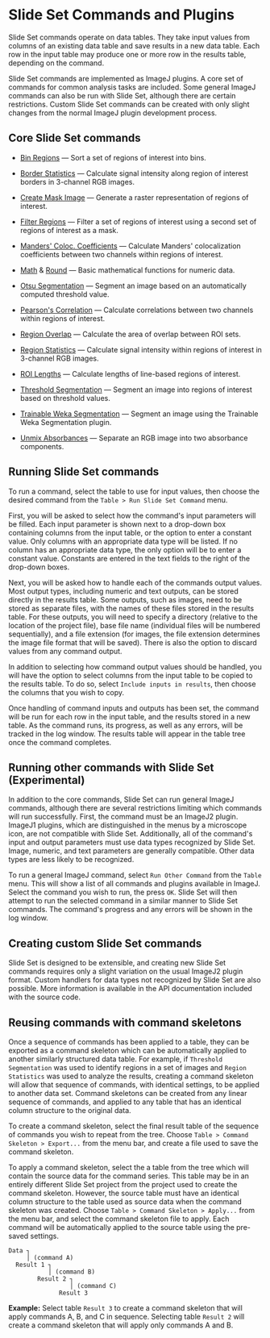 Slide Set Commands and Plugins
==============================

Slide Set commands operate on data tables. They take
input values from columns of an existing data table and save
results in a new data table. Each row in the input
table may produce one or more row in the results table,
depending on the command.

Slide Set commands are implemented as ImageJ plugins.
A core set of commands for common analysis tasks are
included. Some general ImageJ commands can also be run with Slide Set,
although there are certain restrictions.
Custom Slide Set commands can be created with only slight changes
from the normal ImageJ plugin development process.

Core Slide Set commands
-----------------------

- [Bin Regions](binregions.html) &mdash;
  Sort a set of regions of interest into bins.

- [Border Statistics](borders.html) &mdash;
  Calculate signal intensity along region
  of interest borders in 3-channel RGB images.

- [Create Mask Image](createmask.html) &mdash;
  Generate a raster representation of regions of interest.

- [Filter Regions](filterregions.html) &mdash;
  Filter a set of regions of interest using
  a second set of regions of interest as a mask.

- [Manders' Coloc. Coefficients](manders.html) &mdash;
  Calculate Manders' colocalization coefficients
  between two channels within regions of interest.

- [Math](math.html) &amp; [Round](round.html) &mdash;
  Basic mathematical functions for numeric data.

- [Otsu Segmentation](otsu.html) &mdash;
  Segment an image based on an automatically
  computed threshold value.

- [Pearson's Correlation](correlation.html) &mdash;
  Calculate correlations between two channels
  within regions of interest.

- [Region Overlap](regionoverlap.html) &mdash;
  Calculate the area of overlap between ROI sets.

- [Region Statistics](regions.html) &mdash;
  Calculate signal intensity within regions of
  interest in 3-channel RGB images.

- [ROI Lengths](length.html) &mdash;
  Calculate lengths of line-based regions of interest.

- [Threshold Segmentation](thresholdsegmentation.html) &mdash;
  Segment an image into regions of interest
  based on threshold values.

- [Trainable Weka Segmentation](trainablesegmentation.html) &mdash;
  Segment an image using the Trainable Weka Segmentation plugin.

- [Unmix Absorbances](unmix.html) &mdash;
  Separate an RGB image into two absorbance components.

Running Slide Set commands
--------------------------

To run a command, select the table to use for input values,
then choose the desired command from the
`Table > Run Slide Set Command` menu.

First, you will be asked to select how the command's input parameters
will be filled. Each input parameter is shown next to a
drop-down box containing columns from the input table,
or the option to enter a constant value. Only columns
with an appropriate data type will be listed. If no
column has an appropriate data type, the only option
will be to enter a constant value. Constants are entered
in the text fields to the right of the drop-down boxes.

Next, you will be asked how to handle each of
the commands output values. Most output types,
including numeric and text outputs, can be stored
directly in the results table. Some outputs, such
as images, need to be stored as separate files,
with the names of these files stored in the results table.
For these outputs, you will need to specify a
directory (relative to the location of the project file),
base file name (individual files will be numbered
sequentially), and a file extension (for images,
the file extension determines the image file format
that will be saved). There is also the option to
discard values from any command output.

In addition to selecting how command output
values should be handled, you will have the option
to select columns from the input table to
be copied to the results table. To do so, select
`Include inputs in results`, then choose the
columns that you wish to copy.

Once handling of command inputs and outputs has
been set, the command will be run for each row
in the input table, and the results stored in
a new table. As the command runs, its progress,
as well as any errors, will be tracked in the
log window. The results table will appear in
the table tree once the command completes.

Running other commands with Slide Set (Experimental)
---------------------------------------------------

In addition to the core commands, Slide Set can run general
ImageJ commands, although there are several restrictions
limiting which commands will run successfully.
First, the command must be an ImageJ2 plugin. ImageJ1
plugins, which are distinguished in the menus by a
microscope icon, are not compatible with Slide Set.
Additionally, all of the command's input and output
parameters must use data types recognized by Slide Set.
Image, numeric, and text parameters are generally
compatible. Other data types are less likely to be
recognized.

To run a general ImageJ command, select `Run Other Command`
from the `Table` menu. This will show a list of all
commands and plugins available in ImageJ. Select the command
you wish to run, the press `OK`. Slide Set will then
attempt to run the selected command in a similar manner
to Slide Set commands. The command's progress and any
errors will be shown in the log window.

Creating custom Slide Set commands
----------------------------------

Slide Set is designed to be extensible, and creating new
Slide Set commands requires only a slight variation
on the usual ImageJ2 plugin format. Custom handlers
for data types not recognized by Slide Set are also
possible. More information is available in the API
documentation included with the source code.

<h2 id="cskel">Reusing commands with command skeletons</h2>

Once a sequence of commands has been applied to a table,
they can be exported as a command skeleton which can be
automatically applied to another similarly structured
data table. For example, if `Threshold Segmentation` was
used to identify regions in a set of images and `Region Statistics`
was used to analyze the results, creating a command skeleton
will allow that sequence of commands, with identical settings,
to be applied to another data set. Command skeletons can be
created from any linear sequence of commands, and applied to
any table that has an identical column structure to the original data.

To create a command skeleton, select the final result
table of the sequence of commands you wish to repeat from the tree.
Choose `Table > Command Skeleton > Export...` from the menu bar,
and create a file used to save the command skeleton.

To apply a command skeleton, select the a table from the tree
which will contain the source data for the command series. This table
may be in an entirely different Slide Set project from the project
used to create the command skeleton. However, the source table
must have an identical column structure to the table used as source
data when the command skeleton was created.
Choose `Table > Command Skeleton > Apply...` from the menu bar,
and select the command skeleton file to apply. Each command
will be automatically applied to the source table using the
pre-saved settings.

    Data ┐
         │ (command A)
      Result 1 ┐
               │ (command B)
            Result 2 ┐
                     │ (command C)
                  Result 3

**Example:** Select table `Result 3` to create a command skeleton that will apply
commands A, B, and C in sequence. Selecting table `Result 2` will create
a command skeleton that will apply only commands A and B.
